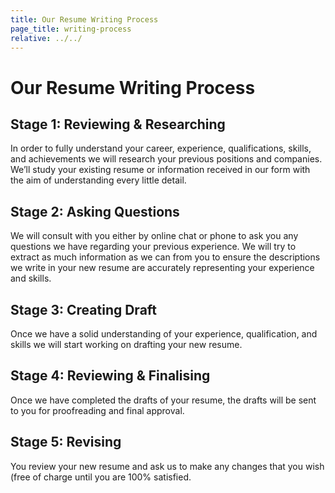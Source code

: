```yaml
---
title: Our Resume Writing Process
page_title: writing-process
relative: ../../
---
```


# Our Resume Writing Process

## Stage 1: Reviewing & Researching

In order to fully understand your career, experience, qualifications, skills, and achievements we will research your previous positions and companies. We’ll study your existing resume or information received in our form with the aim of understanding every little detail.

## Stage 2: Asking Questions

We will consult with you either by online chat or phone to ask you any questions we have regarding your previous experience. We will try to extract as much information as we can from you to ensure the descriptions we write in your new resume are accurately representing your experience and skills.

## Stage 3: Creating Draft

Once we have a solid understanding of your experience, qualification, and skills we will start working on drafting your new resume.

## Stage 4: Reviewing & Finalising

Once we have completed the drafts of your resume, the drafts will be sent to you for proofreading and final approval.

## Stage 5: Revising

You review your new resume and ask us to make any changes that you wish (free of charge until you are 100% satisfied.